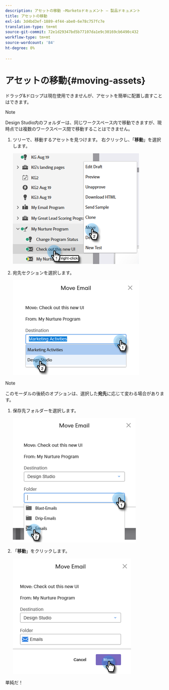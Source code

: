 ```yaml
---
description: アセットの移動 —Marketoドキュメント — 製品ドキュメント
title: アセットの移動
exl-id: 3d4bd3ef-1889-4f44-abe0-6e78c757fc7e
translation-type: tm+mt
source-git-commit: 72e1d29347bd5b77107da1e9c30169cb6490c432
workflow-type: tm+mt
source-wordcount: '84'
ht-degree: 0%

---
```


# アセットの移動{#moving-assets}

ドラッグ&amp;ドロップは現在使用できませんが、アセットを簡単に配置し直すことはできます。

>[!NOTE]
>
>Design Studio内のフォルダーは、同じワークスペース内で移動できますが、現時点では複数のワークスペース間で移動することはできません。

1. ツリーで、移動するアセットを見つけます。 右クリックし、「**移動**」を選択します。

   ![](assets/moving-assets-1.png)

1. 宛先セクションを選択します。

   ![](assets/moving-assets-2.png)

>[!NOTE]
>
>このモーダルの後続のオプションは、選択した&#x200B;**宛先**&#x200B;に応じて変わる場合があります。

1. 保存先フォルダーを選択します。

   ![](assets/moving-assets-3.png)

1. 「**移動**」をクリックします。

   ![](assets/moving-assets-4.png)

単純だ！
